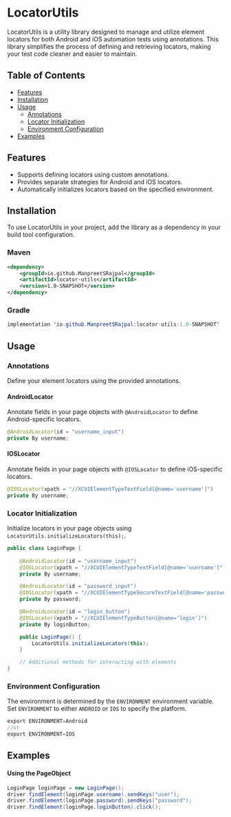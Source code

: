 # LocatorUtils

LocatorUtils is a utility library designed to manage and utilize element locators for both Android and iOS automation tests using annotations. This library simplifies the process of defining and retrieving locators, making your test code cleaner and easier to maintain.

## Table of Contents
- [Features](#features)
- [Installation](#installation)
- [Usage](#usage)
    - [Annotations](#annotations)
    - [Locator Initialization](#locator-initialization)
    - [Environment Configuration](#environment-configuration)
- [Examples](#examples)



## Features

- Supports defining locators using custom annotations.
- Provides separate strategies for Android and iOS locators.
- Automatically initializes locators based on the specified environment.

## Installation

To use LocatorUtils in your project, add the library as a dependency in your build tool configuration.

### Maven

```xml
<dependency>
    <groupId>io.github.ManpreetSRajpal</groupId>
    <artifactId>locator-utils</artifactId>
    <version>1.0-SNAPSHOT</version>
</dependency>
```

### Gradle

```java
implementation 'io.github.ManpreetSRajpal:locator-utils:1.0-SNAPSHOT'
```

## Usage

### Annotations

Define your element locators using the provided annotations.

#### AndroidLocator

Annotate fields in your page objects with `@AndroidLocator` to define Android-specific locators.

```java
@AndroidLocator(id = "username_input")
private By username;
```

#### IOSLocator

Annotate fields in your page objects with `@IOSLocator` to define iOS-specific locators.

```java
@IOSLocator(xpath = "//XCUIElementTypeTextField[@name='username']")
private By username;
```

### Locator Initialization

Initialize locators in your page objects using `LocatorUtils.initializeLocators(this);`.

```java
public class LoginPage {
    
    @AndroidLocator(id = "username_input")
    @IOSLocator(xpath = "//XCUIElementTypeTextField[@name='username']")
    private By username;

    @AndroidLocator(id = "password_input")
    @IOSLocator(xpath = "//XCUIElementTypeSecureTextField[@name='password']")
    private By password;

    @AndroidLocator(id = "login_button")
    @IOSLocator(xpath = "//XCUIElementTypeButton[@name='login']")
    private By loginButton;

    public LoginPage() {
        LocatorUtils.initializeLocators(this);
    }

    // Additional methods for interacting with elements
}
```

### Environment Configuration

The environment is determined by the `ENVIRONMENT` environment variable. Set `ENVIRONMENT` to either `ANDROID` or `IOS` to specify the platform.

```java
export ENVIRONMENT=Android
//or
export ENVIRONMENT=IOS
```

## Examples

#### Using the PageObject

```java
LoginPage loginPage = new LoginPage();
driver.findElement(loginPage.username).sendKeys("user");
driver.findElement(loginPage.password).sendKeys("password");
driver.findElement(loginPage.loginButton).click();
```